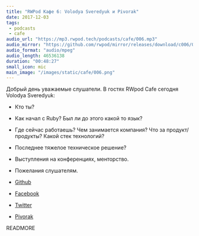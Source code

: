 ```yaml
---
title: "RWPod Кафе 6: Volodya Sveredyuk и Pivorak"
date: 2017-12-03
tags:
 - podcasts
 - cafe
audio_url: "https://mp3.rwpod.tech/podcasts/cafe/006.mp3"
audio_mirror: "https://github.com/rwpod/mirror/releases/download/c006/006.mp3"
audio_format: "audio/mpeg"
audio_length: 46536138
duration: "00:48:27"
small_icon: mic
main_image: "/images/static/cafe/006.png"
---
```


Добрый день уважаемые слушатели. В гостях RWpod Cafe сегодня Volodya Sveredyuk:

 - Кто ты?
 - Как начал с Ruby? Был ли до этого какой то язык?
 - Где сейчас работаешь? Чем занимается компания? Что за продукт/продукты? Какой стек технологий?
 - Последнее тяжелое техническое решение?
 - Выступления на конференциях, менторство.
 - Пожелания слушателям.

 - [Github](https://github.com/sveredyuk)
 - [Facebook](https://www.facebook.com/sveredyuk)
 - [Twitter](https://twitter.com/sveredyuk)
 - [Pivorak](https://pivorak.com/)

READMORE
